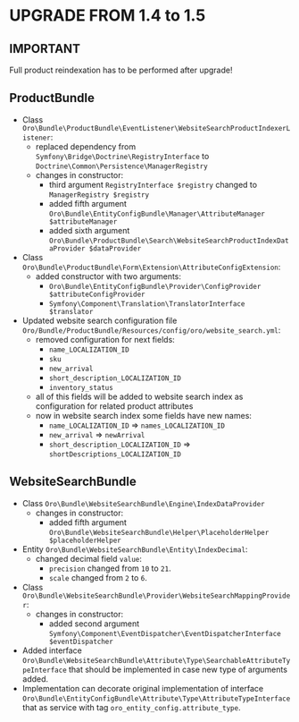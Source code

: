 UPGRADE FROM 1.4 to 1.5
=======================

**IMPORTANT**
-------------

Full product reindexation has to be performed after upgrade!

ProductBundle
-------------
- Class `Oro\Bundle\ProductBundle\EventListener\WebsiteSearchProductIndexerListener`:
    - replaced dependency from `Symfony\Bridge\Doctrine\RegistryInterface` to `Doctrine\Common\Persistence\ManagerRegistry`
    - changes in constructor:
        - third argument `RegistryInterface $registry` changed to `ManagerRegistry $registry`
        - added fifth argument `Oro\Bundle\EntityConfigBundle\Manager\AttributeManager $attributeManager`
        - added sixth argument `Oro\Bundle\ProductBundle\Search\WebsiteSearchProductIndexDataProvider $dataProvider`
- Class `Oro\Bundle\ProductBundle\Form\Extension\AttributeConfigExtension`:
    - added constructor with two arguments:
        - `Oro\Bundle\EntityConfigBundle\Provider\ConfigProvider $attributeConfigProvider`
        - `Symfony\Component\Translation\TranslatorInterface $translator`
- Updated website search configuration file `Oro/Bundle/ProductBundle/Resources/config/oro/website_search.yml`:
    - removed configuration for next fields:
        - `name_LOCALIZATION_ID`
        - `sku`
        - `new_arrival`
        - `short_description_LOCALIZATION_ID`
        - `inventory_status`
    - all of this fields will be added to website search index as configuration for related product attributes
    - now in website search index some fields have new names:
        - `name_LOCALIZATION_ID` => `names_LOCALIZATION_ID`
        - `new_arrival` => `newArrival`
        - `short_description_LOCALIZATION_ID` => `shortDescriptions_LOCALIZATION_ID`

WebsiteSearchBundle
-------------------
- Class `Oro\Bundle\WebsiteSearchBundle\Engine\IndexDataProvider`
    - changes in constructor:
        - added fifth argument `Oro\Bundle\WebsiteSearchBundle\Helper\PlaceholderHelper $placeholderHelper`
- Entity `Oro\Bundle\WebsiteSearchBundle\Entity\IndexDecimal`:
    - changed decimal field `value`:
        - `precision` changed from `10` to `21`.
        - `scale` changed from `2` to `6`.
- Class `Oro\Bundle\WebsiteSearchBundle\Provider\WebsiteSearchMappingProvider`:
    - changes in constructor:
        - added second argument `Symfony\Component\EventDispatcher\EventDispatcherInterface $eventDispatcher`
- Added interface `Oro\Bundle\WebsiteSearchBundle\Attribute\Type\SearchableAttributeTypeInterface` that should be implemented in case new type of arguments added.
- Implementation can decorate original implementation of interface `Oro\Bundle\EntityConfigBundle\Attribute\Type\AttributeTypeInterface` that as service with tag `oro_entity_config.attribute_type`.
